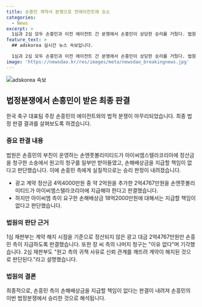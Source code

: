 ```yaml
---
title: 손흥민 계약서 분쟁으로 전에이전트에 승소
categories:
  - News
excerpt: >
  1심과 2심 모두 손흥민과 이전 에이전트 간 분쟁에서 손흥민이 상당한 승리를 거뒀다. 법원은 손흥민의 부친이 운영하는 회사에 대한 정산금을 인정했지만, 손해배상금은 인정하지 않았다. 손흥민은 10년간 함께한 에이전트와의 관계를 종결한 뒤 이에 대한 분쟁에 직면했는데, 법원은 그의 주장을 인정했다. 이에 따라 손흥민은 사실상 이번 법적 분쟁에서 이겼다.
feature_text: >
  ## adskorea 실시간 뉴스 속보입니다.

  1심과 2심 모두 손흥민과 이전 에이전트 간 분쟁에서 손흥민이 상당한 승리를 거뒀다. 법원은 손흥민의 부친이 운영하는 회사에 대한 정산금을 인정했지만, 손해배상금은 인정하지 않았다. 손흥민은 10년간 함께한 에이전트와의 관계를 종결한 뒤 이에 대한 분쟁에 직면했는데, 법원은 그의 주장을 인정했다. 이에 따라 손흥민은 사실상 이번 법적 분쟁에서 이겼다.
image: 'https://newsdao.kr/res/images/meta/newsdao_breakingnews.jpg'
---
```


<p><img src="https://newsdao.kr/res/images/meta/newsdao_breakingnews.jpg" alt="adskorea 속보" /></p>

<h2 data-ke-size="size26">법정분쟁에서 손흥민이 받은 최종 판결</h2>

<p data-ke-size="size16">한국 축구 대표팀 주장 손흥민의 에이전트와의 법적 분쟁이 마무리되었습니다. 최종 법정 판결 결과를 살펴보도록 하겠습니다.</p>

<h3>중요 판결 내용</h3>

<p data-ke-size="size16">법원은 손흥민의 부친이 운영하는 손앤풋볼리미티드가 아이씨엠스텔라코리아에 정산금을 청구한 소송에서 원고의 청구를 일부만 받아들였고, 손해배상금을 지급할 책임이 없다고 판단했습니다. 이에 손흥민 측에게 실질적으로는 승리 판정이 내려졌습니다.</p>

<ul>
  <li>광고 계약 정산금 4억4000만원 중 약 2억원을 추가한 2억4767만원을 손앤풋볼리미티드가 아이씨엠스텔라코리아에 지급해야 한다고 판결했습니다.</li>
  <li>하지만 아이씨엠 측이 요구한 손해배상금 18억2000만원에 대해서는 지급할 책임이 없다고 판단했습니다.</li>
</ul>

<h3>법원의 판단 근거</h3>

<p data-ke-size="size16">1심 재판부는 계약 해지 시점을 기준으로 정산되지 않은 광고 대금 2억4767만원만 손흥민 측이 지급하도록 판결했습니다. 또한 장 씨 측의 나머지 청구는 "이유 없다"며 기각했습니다. 2심 재판부도 "원고 측의 귀책 사유로 신뢰 관계를 깨뜨려 계약이 해지된 것으로 판단된다."라고 설명했습니다.</p>

<h3>법원의 결론</h3>

<p data-ke-size="size16">최종적으로, 손흥민 측이 손해배상금을 지급할 책임이 없다는 판결이 내려져 손흥민의 이번 법정분쟁에서 승리한 것으로 해석됩니다.</p>

